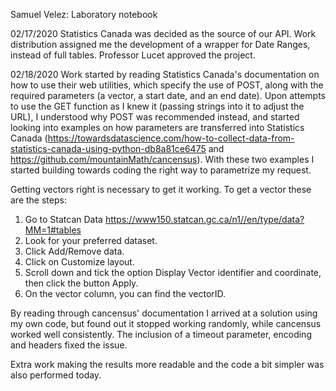 Samuel Velez: Laboratory notebook

02/17/2020
Statistics Canada was decided as the source of our API. Work distribution assigned me the development of a wrapper for Date Ranges, instead of full tables. Professor Lucet approved the project.

02/18/2020
Work started by reading Statistics Canada's documentation on how to use their web utilities, which specify the use of POST, along with the required parameters (a vector, a start date, and an end date). Upon attempts to use the GET function as I knew it (passing strings into it to adjust the URL), I understood why POST was recommended instead, and started looking into examples on how parameters are transferred into Statistics Canada (https://towardsdatascience.com/how-to-collect-data-from-statistics-canada-using-python-db8a81ce6475 and https://github.com/mountainMath/cancensus). With these two examples I started building towards coding the right way to parametrize my request.

Getting vectors right is necessary to get it working. To get a vector these are the steps:
1. Go to Statcan Data https://www150.statcan.gc.ca/n1//en/type/data?MM=1#tables
2. Look for your preferred dataset.
3. Click Add/Remove data.
4. Click on Customize layout.
5. Scroll down and tick the option Display Vector identifier and coordinate, then click the button Apply.
6. On the vector column, you can find the vectorID.

By reading through cancensus' documentation I arrived at a solution using my own code, but found out it stopped working randomly, while cancensus worked well consistently. The inclusion of a timeout parameter, encoding and headers fixed the issue.

Extra work making the results more readable and the code a bit simpler was also performed today.